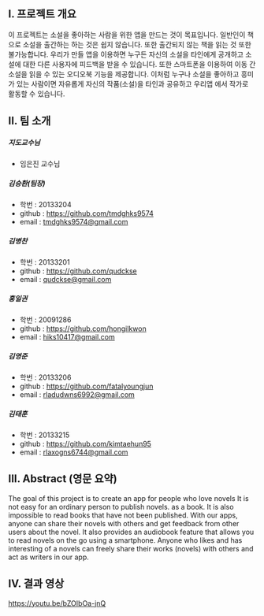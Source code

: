 ## I. 프로젝트 개요
이 프로젝트는 소설을 좋아하는 사람을 위한 앱을 만드는 것이 목표입니다.
일반인이 책으로 소설을 출간하는 하는 것은 쉽지 않습니다. 또한 출간되지 않는 책을 읽는 것 또한 불가능합니다. 우리가 만들 앱을 이용하면 누구든 자신의 소설을 타인에게 공개하고 소설에 대한 다른 사용자에 피드백을 받을 수 있습니다. 또한 스마트폰을 이용하여 이동 간 소설을 읽을 수 있는 오디오북 기능을 제공합니다. 이처럼 누구나 소설을 좋아하고 흥미가 있는 사람이면 자유롭게 자신의 작품(소설)을 타인과 공유하고 우리앱 에서 작가로 활동할 수 있습니다. 

## II. 팀 소개

##### 지도교수님

- 임은진 교수님

##### 김승환(팀장)

- 학번 : 20133204
- github : https://github.com/tmdghks9574
- email : tmdghks9574@gmail.com

##### 김병찬

- 학번 : 20133201
- github : https://github.com/qudckse
- email : qudckse@gmail.com

##### 홍일권

- 학번 : 20091286
- github : https://github.com/hongilkwon
- email : hiks10417@gmail.com

##### 김영준

- 학번 : 20133206
- github : https://github.com/fatalyoungjun
- email : rladudwns6992@gmail.com

##### 김태훈

- 학번 : 20133215
- github : https://github.com/kimtaehun95
- email : rlaxogns6744@gmail.com

## III. Abstract (영문 요약)

The goal of this project is to create an app for people who love novels
It is not easy for an ordinary person to publish novels. as a book. It is also impossible to read books that have not been published. With our apps, anyone can share their novels with others and get feedback from other users about the novel. It also provides an audiobook feature that allows you to read novels on the go using a smartphone. Anyone who likes and has interesting of a novels can freely share their works (novels) with others and act as writers in our app.
    

## IV.  결과 영상
https://youtu.be/bZOIbOa-jnQ

